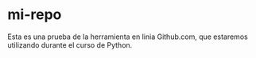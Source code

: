 # mi-repo
Esta es una prueba de la herramienta en linia Github.com, que estaremos utilizando durante el curso de Python.
